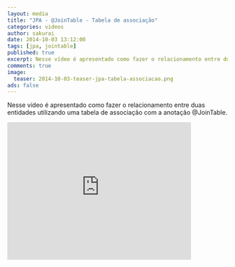 ```yaml
---
layout: media
title: "JPA - @JoinTable - Tabela de associação"
categories: videos
author: sakurai
date: 2014-10-03 13:12:00
tags: [jpa, jointable]
published: true
excerpt: Nesse vídeo é apresentado como fazer o relacionamento entre duas entidades utilizando uma tabela de associação com a anotação @JoinTable.
comments: true
image:
  teaser: 2014-10-03-teaser-jpa-tabela-associacao.png
ads: false
---
```


Nesse vídeo é apresentado como fazer o relacionamento entre duas entidades utilizando uma tabela de associação com a anotação @JoinTable.

<iframe width="420" height="315" src="https://www.youtube.com/embed/6LqBB2cV28Y" frameborder="0" allowfullscreen></iframe>
